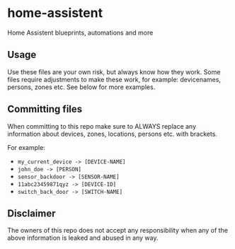 # home-assistent

Home Assistent blueprints, automations and more

## Usage

Use these files are your own risk, but always know how they work.
Some files require adjustments to make these work, for example: devicenames, persons, zones etc.
See below for more examples.

## Committing files

When committing to this repo make sure to ALWAYS replace any information about devices, zones, locations, persons etc. with brackets.

For example:

- `my_current_device -> [DEVICE-NAME]`
- `john_doe -> [PERSON]`
- `sensor_backdoor -> [SENSOR-NAME]`
- `11abc23459871qyz -> [DEVICE-ID]`
- `switch_back_door -> [SWITCH-NAME]`

## Disclaimer

The owners of this repo does not accept any responsibility when any of the above information is leaked and abused in any way.
